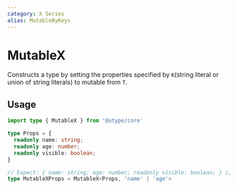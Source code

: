 ```yaml
---
category: X Series
alias: MutableByKeys
---
```


# MutableX

<TypeInfo category="X Series" :alias="['MutableByKeys']" />

Constructs a type by setting the properties specified by `K`(string literal or union of string literals) to mutable from `T`.

## Usage

```ts twoslash
import type { MutableX } from '@utype/core'

type Props = {
  readonly name: string;
  readonly age: number;
  readonly visible: boolean;
}

// Expect: { name: string; age: number; readonly visible: boolean; } // [!code highlight]
type MutableXProps = MutableX<Props, 'name' | 'age'>
```
